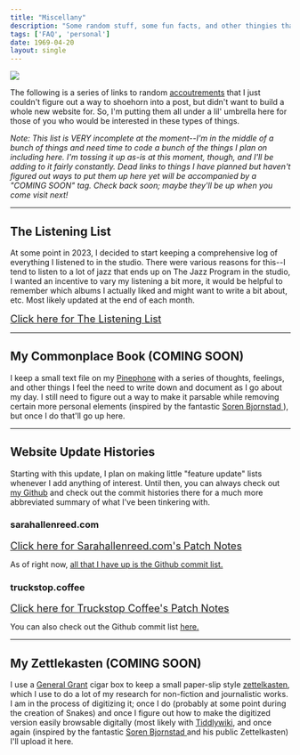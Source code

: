 ```yaml
---
title: "Miscellany"
description: "Some random stuff, some fun facts, and other thingies that I couldn't figure out a way to squeeze into a post."
tags: ['FAQ', 'personal']
date: 1969-04-20
layout: single
---
```



<img class="floatright" src="/constructionsm.png"/> 

The following is a series of links to random [accoutrements](https://www.merriam-webster.com/dictionary/accoutrement) that I just couldn't figure out a way to shoehorn into a post, but didn't want to build a whole new website for. So, I'm putting them all under a lil' umbrella here for those of you who would be interested in these types of things.

*Note: This list is VERY incomplete at the moment--I'm in the middle of a bunch of things and need time to code a bunch of the things I plan on including here. I'm tossing it up as-is at this moment, though, and I'll be adding to it fairly constantly. Dead links to things I have planned but haven't figured out ways to put them up here yet will be accompanied by a &quot;COMING SOON&quot; tag. Check back soon; maybe they'll be up when you come visit next!*

---

## The Listening List

At some point in 2023, I decided to start keeping a comprehensive log of everything I listened to in the studio. There were various reasons for this--I tend to listen to a lot of jazz that ends up on The Jazz Program in the studio, I wanted an incentive to vary my listening a bit more, it would be helpful to remember which albums I actually liked and might want to write a bit about, etc. Most likely updated at the end of each month.

<span style="font-size: 1.3em"> [Click here for The Listening List](/post/misc_listen) </span>

---

## My Commonplace Book (COMING SOON)

I keep a small text file on my [Pinephone](/post/photoroll03.md) with a series of thoughts, feelings, and other things I feel the need to write down and document as I go about my day. I still need to figure out a way to make it parsable while removing certain more personal elements (inspired by the fantastic [Soren Bjornstad ](https://zettelkasten.sorenbjornstad.com/#RandomThoughts)), but once I do that'll go up here.

---

## Website Update Histories

Starting with this update, I plan on making little "feature update" lists whenever I add anything of interest. Until then, you can always check out [my Github](https://github.com/SarahAllenReed) and check out the commit histories there for a much more abbreviated summary of what I've been tinkering with.

### sarahallenreed.com

<span style="font-size: 1.3em"> [Click here for Sarahallenreed.com's Patch Notes](/post/misc_mainsiteupdate) </span>

As of right now, [all that I have up is the Github commit list.](https://github.com/SarahAllenReed/sarahallenreed/commits/master)

### truckstop.coffee

<span style="font-size: 1.3em"> [Click here for Truckstop Coffee's Patch Notes](/post/misc_truckstopupdate) </span>

You can also check out the Github commit list [here.](https://github.com/SarahAllenReed/truckstopcoffee/commits/main)

---

## My Zettlekasten (COMING SOON)

I use a [General Grant](https://www.pipesandcigars.com/p/general-grant-cigars/1466665/) cigar box to keep a small paper-slip style [zettelkasten](https://zettelkasten.de/introduction/), which I use to do a lot of my research for non-fiction and journalistic works. I am in the process of digitizing it; once I do (probably at some point during the creation of Snakes) and once I figure out how to make the digitized version easily browsable digitally (most likely with [Tiddlywiki](https://tiddlywiki.com/), and once again (inspired by the fantastic [Soren Bjornstad ](https://zettelkasten.sorenbjornstad.com/) and his public Zettelkasten) I'll upload it here.